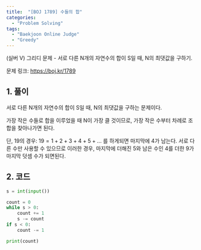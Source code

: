 ```yaml
---
title:  "[BOJ 1789] 수들의 합"
categories:
  - "Problem Solving"
tags:
  - "Baekjoon Online Judge"
  - "Greedy"
---
```


(실버 V) 그리디 문제 - 서로 다른 N개의 자연수의 합이 S일 때, N의 최댓값을 구하기.

<!-- more -->

문제 링크: <https://boj.kr/1789>

## 1. 풀이

서로 다른 N개의 자연수의 합이 S일 때, N의 최댓값을 구하는 문제이다.

가장 작은 수들로 합을 이루었을 때 N이 가장 클 것이므로, 가장 작은 수부터 차례로 조합을 찾아나가면 된다.

단, 19의 경우: $19=1+2+3+4+5+...$ 를 하게되면 마지막에 $4$가 남는다. 서로 다른 수만 사용할 수 있으므로 이러한 경우, 마지막에 더해진 $5$와 남은 수인 $4$를 더한 $9$가 마지막 덧셈 수가 되면된다.


## 2. 코드

```python
s = int(input())

count = 0
while s > 0:
    count += 1
    s -= count
if s < 0:
    count -= 1

print(count)
```
